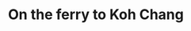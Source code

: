 ---
title: On the ferry to Koh Chang
category: blog
lat: 12.17888
lng: 102.35308
image: https://s3-us-west-2.amazonaws.com/travels2013/2014-01-25 02:18:39 PST.jpg
observation: 20140125021839PST
---